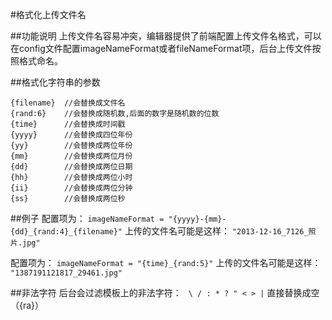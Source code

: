 #格式化上传文件名

##功能说明
上传文件名容易冲突，编辑器提供了前端配置上传文件名格式，可以在config文件配置imageNameFormat或者fileNameFormat项，后台上传文件按照格式命名。

##格式化字符串的参数
```
{filename}  //会替换成文件名
{rand:6}    //会替换成随机数,后面的数字是随机数的位数
{time}      //会替换成时间戳
{yyyy}      //会替换成四位年份
{yy}        //会替换成两位年份
{mm}        //会替换成两位月份
{dd}        //会替换成两位日期
{hh}        //会替换成两位小时
{ii}        //会替换成两位分钟
{ss}        //会替换成两位秒
```

##例子
配置项为：
``` imageNameFormat = "{yyyy}-{mm}-{dd}_{rand:4}_{filename}" ```
上传的文件名可能是这样：
``` "2013-12-16_7126_照片.jpg" ```

配置项为：
``` imageNameFormat = "{time}_{rand:5}" ```
上传的文件名可能是这样：
``` "1387191121817_29461.jpg" ```


##非法字符
后台会过滤模板上的非法字符：
``` \ / : * ? " < > |```
直接替换成空（{ra}）
